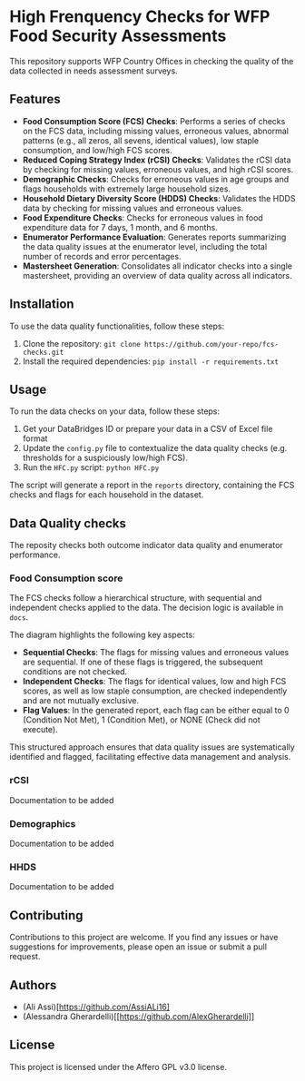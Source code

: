 # High Frenquency Checks for WFP Food Security Assessments

This repository supports WFP Country Offices in checking the quality of the data collected in needs assessment surveys. 


## Features

- **Food Consumption Score (FCS) Checks**: Performs a series of checks on the FCS data, including missing values, erroneous values, abnormal patterns (e.g., all zeros, all sevens, identical values), low staple consumption, and low/high FCS scores.
- **Reduced Coping Strategy Index (rCSI) Checks**: Validates the rCSI data by checking for missing values, erroneous values, and high rCSI scores.
- **Demographic Checks**: Checks for erroneous values in age groups and flags households with extremely large household sizes.
- **Household Dietary Diversity Score (HDDS) Checks**: Validates the HDDS data by checking for missing values and erroneous values.
- **Food Expenditure Checks**: Checks for erroneous values in food expenditure data for 7 days, 1 month, and 6 months.
- **Enumerator Performance Evaluation**: Generates reports summarizing the data quality issues at the enumerator level, including the total number of records and error percentages.
- **Mastersheet Generation**: Consolidates all indicator checks into a single mastersheet, providing an overview of data quality across all indicators.

## Installation

To use the data quality functionalities, follow these steps:

1. Clone the repository: `git clone https://github.com/your-repo/fcs-checks.git`
2. Install the required dependencies: `pip install -r requirements.txt`

## Usage

To run the data checks on your data, follow these steps:

1. Get your DataBridges ID or prepare your data in a CSV of Excel file format
2. Update the `config.py` file to contextualize the data quality checks (e.g. thresholds for a suspiciously low/high FCS).
3. Run the `HFC.py` script: `python HFC.py`

The script will generate a report in the `reports` directory, containing the FCS checks and flags for each household in the dataset.

## Data Quality checks
The reposity checks both outcome indicator data quality  and enumerator performance. 

### Food Consumption score
The FCS checks follow a hierarchical structure, with sequential and independent checks applied to the data. The decision logic is available in ```docs```.

The diagram highlights the following key aspects:

- **Sequential Checks**: The flags for missing values and erroneous values are sequential. If one of these flags is triggered, the subsequent conditions are not checked.
- **Independent Checks**: The flags for identical values, low and high FCS scores, as well as low staple consumption, are checked independently and are not mutually exclusive.
- **Flag Values**: In the generated report, each flag can be either equal to 0 (Condition Not Met), 1 (Condition Met), or NONE (Check did not execute).

This structured approach ensures that data quality issues are systematically identified and flagged, facilitating effective data management and analysis.

### rCSI
Documentation to be added

### Demographics
Documentation to be added

### HHDS
Documentation to be added


## Contributing

Contributions to this project are welcome. If you find any issues or have suggestions for improvements, please open an issue or submit a pull request.


## Authors
- (Ali Assi)[https://github.com/AssiALi16]
- (Alessandra Gherardelli)[[https://github.com/AlexGherardelli]]

## License

This project is licensed under the Affero GPL v3.0 license.